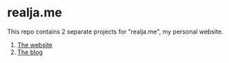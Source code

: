 # realja.me

This repo contains 2 separate projects for "realja.me", my personal website.

1. [The website](https://realja.me)
2. [The blog](https://realja.me/blog/)
